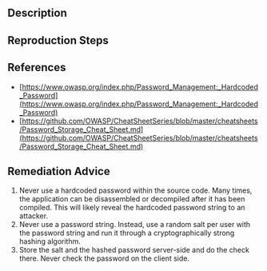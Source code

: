 ## Description


## Reproduction Steps


## References

- [https://www.owasp.org/index.php/Password_Management:_Hardcoded_Password](https://www.owasp.org/index.php/Password_Management:_Hardcoded_Password)
- [https://github.com/OWASP/CheatSheetSeries/blob/master/cheatsheets/Password_Storage_Cheat_Sheet.md](https://github.com/OWASP/CheatSheetSeries/blob/master/cheatsheets/Password_Storage_Cheat_Sheet.md)


## Remediation Advice

1. Never use a hardcoded password within the source code. Many times, the application can be disassembled or decompiled after it has been compiled. This will likely reveal the hardcoded password string to an attacker.
2. Never use a password string. Instead, use a random salt per user with the password string and run it through a cryptographically strong hashing algorithm.
3. Store the salt and the hashed password server-side and do the check there. Never check the password on the client side.

